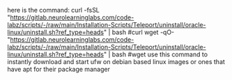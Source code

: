 here is the command: 
curl -fsSL "https://gitlab.neurolearninglabs.com/code-labz/scripts/-/raw/main/Installation-Scripts/Teleport/uninstall/oracle-linux/uninstall.sh?ref_type=heads" | bash   #curl 
wget -qO- "https://gitlab.neurolearninglabs.com/code-labz/scripts/-/raw/main/Installation-Scripts/Teleport/uninstall/oracle-linux/uninstall.sh?ref_type=heads" | bash  #wget
use this command to instantly download and start ufw on debian based linux images or ones that have apt for their package manager 